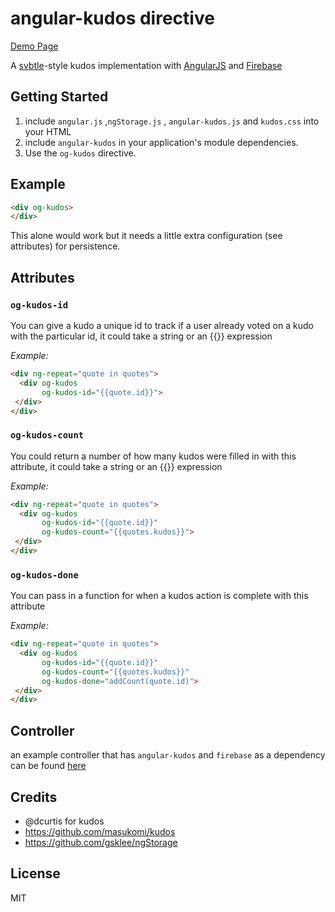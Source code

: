 # angular-kudos directive

[Demo Page](http://olaji.de/inspiration) 

A [svbtle](http://svbtle.com/)-style kudos implementation with [AngularJS](http://angularjs.org/) and [Firebase](http://firebase.com)

## Getting Started

1. include  `angular.js` ,`ngStorage.js` ,  `angular-kudos.js`  and `kudos.css` into your HTML
2. include `angular-kudos`  in your application's module dependencies.
3. Use the `og-kudos` directive.



## Example

```html
<div og-kudos>
</div>
```

This alone would work but it needs a little extra configuration (see attributes) for persistence. 

## Attributes

### `og-kudos-id`

You can give a kudo a unique id to track if a user already voted on a kudo with the particular id, it could take a string or an {{}} expression

*Example:*

```html
<div ng-repeat="quote in quotes">
  <div og-kudos
       og-kudos-id="{{quote.id}}">
 </div>
</div>
```

### `og-kudos-count`

You could return a number of how many kudos were filled in with this attribute, it could take a string or an {{}} expression

*Example:*

```html
<div ng-repeat="quote in quotes">
  <div og-kudos
       og-kudos-id="{{quote.id}}"
       og-kudos-count="{{quotes.kudos}}">
 </div>
</div>
```

### `og-kudos-done`

You can pass in a function for when a kudos action is complete with this attribute

*Example:*

```html
<div ng-repeat="quote in quotes">
  <div og-kudos
       og-kudos-id="{{quote.id}}"
       og-kudos-count="{{quotes.kudos}}"
       og-kudos-done="addCount(quote.id)">
 </div>
</div>
```
##  Controller

an example controller that has  `angular-kudos` and `firebase` as a dependency can be found [here](https://github.com/oojr/inspiration/blob/master/js/app.js)




## Credits

- @dcurtis for kudos
- https://github.com/masukomi/kudos
- https://github.com/gsklee/ngStorage





## License

MIT


